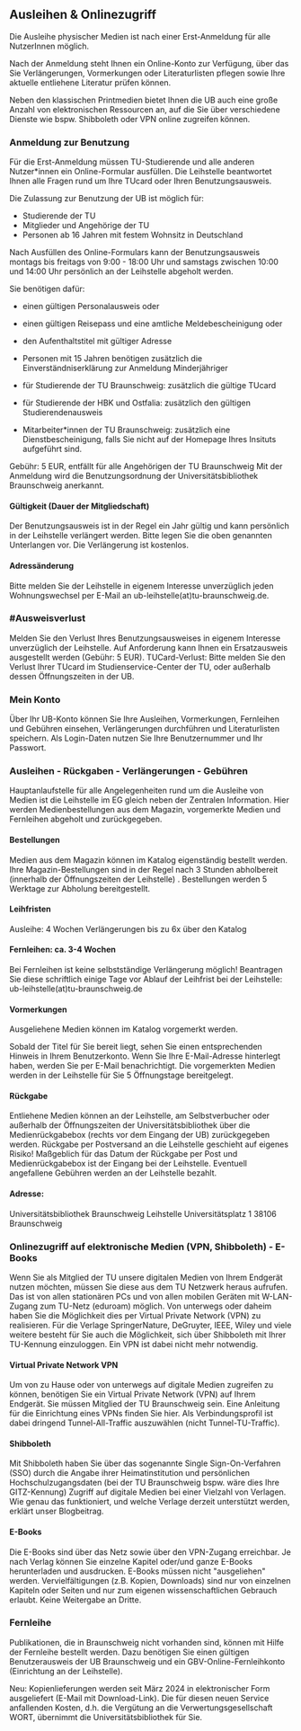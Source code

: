 ## Ausleihen & Onlinezugriff

Die Ausleihe physischer Medien ist nach einer Erst-Anmeldung für alle NutzerInnen möglich.

Nach der Anmeldung steht Ihnen ein Online-Konto zur Verfügung, über das Sie Verlängerungen, Vormerkungen oder Literaturlisten pflegen sowie Ihre aktuelle entliehene Literatur prüfen können.

Neben den klassischen Printmedien bietet Ihnen die UB auch eine große Anzahl von elektronischen Ressourcen an, auf die Sie über verschiedene Dienste wie bspw. Shibboleth oder VPN online zugreifen können. 

### Anmeldung zur Benutzung
Für die Erst-Anmeldung müssen TU-Studierende und alle anderen Nutzer*innen ein
Online-Formular ausfüllen. Die Leihstelle beantwortet Ihnen alle Fragen rund um Ihre TUcard oder Ihren Benutzungsausweis.

Die Zulassung zur Benutzung der UB ist möglich für:

- Studierende der TU
- Mitglieder und Angehörige der TU
- Personen ab 16 Jahren mit festem Wohnsitz in Deutschland

 
Nach Ausfüllen des Online-Formulars kann der Benutzungsausweis montags bis freitags von 9:00 - 18:00 Uhr und samstags zwischen 10:00 und 14:00 Uhr persönlich an der Leihstelle abgeholt werden.

Sie benötigen dafür:

- einen gültigen Personalausweis oder
- einen gültigen Reisepass und eine amtliche Meldebescheinigung oder
- den Aufenthaltstitel mit gültiger Adresse
- Personen mit 15 Jahren benötigen zusätzlich die  Einverständniserklärung zur Anmeldung Minderjähriger

- für Studierende der TU Braunschweig: zusätzlich die gültige TUcard
- für Studierende der HBK und Ostfalia: zusätzlich den gültigen Studierendenausweis
- Mitarbeiter*innen der TU Braunschweig: zusätzlich eine Dienstbescheinigung, falls Sie nicht auf der Homepage Ihres Insituts aufgeführt sind.

Gebühr: 5 EUR, entfällt für alle Angehörigen der TU Braunschweig
Mit der Anmeldung wird die  Benutzungsordnung der Universitätsbibliothek Braunschweig anerkannt.

#### Gültigkeit (Dauer der Mitgliedschaft)
Der Benutzungsausweis ist in der Regel ein Jahr gültig und kann persönlich in der Leihstelle verlängert werden. Bitte legen Sie die oben genannten Unterlangen vor. Die Verlängerung ist kostenlos.

#### Adressänderung
Bitte melden Sie der Leihstelle in eigenem Interesse unverzüglich jeden Wohnungswechsel per E-Mail an ub-leihstelle(at)tu-braunschweig.de.

### #Ausweisverlust
Melden Sie den Verlust Ihres Benutzungsausweises in eigenem Interesse unverzüglich der Leihstelle. Auf Anforderung kann Ihnen ein Ersatzausweis ausgestellt werden (Gebühr: 5 EUR).
TUCard-Verlust: Bitte melden Sie den Verlust Ihrer TUcard im Studienservice-Center der TU, oder außerhalb dessen Öffnungszeiten in der UB.

### Mein Konto
Über Ihr UB-Konto können Sie Ihre Ausleihen, Vormerkungen, Fernleihen und Gebühren einsehen, Verlängerungen durchführen und Literaturlisten speichern. Als Login-Daten nutzen Sie Ihre Benutzernummer und Ihr Passwort.

### Ausleihen - Rückgaben - Verlängerungen - Gebühren
Hauptanlaufstelle für alle Angelegenheiten rund um die Ausleihe von Medien ist die Leihstelle im EG gleich neben der Zentralen Information. Hier werden Medienbestellungen aus dem Magazin, vorgemerkte Medien und Fernleihen abgeholt und zurückgegeben.

#### Bestellungen
Medien aus dem Magazin können im Katalog eigenständig bestellt werden. Ihre Magazin-Bestellungen sind in der Regel nach 3 Stunden abholbereit (innerhalb der Öffnungszeiten der Leihstelle) . Bestellungen werden 5 Werktage zur Abholung bereitgestellt.

#### Leihfristen
Ausleihe: 4 Wochen
Verlängerungen bis zu 6x über den Katalog

#### Fernleihen: ca. 3-4 Wochen
Bei Fernleihen ist keine selbstständige
Verlängerung möglich! Beantragen Sie
diese schriftlich einige Tage vor Ablauf
der Leihfrist bei der Leihstelle:
ub-leihstelle(at)tu-braunschweig.de

#### Vormerkungen
Ausgeliehene Medien können im Katalog vorgemerkt werden.

Sobald der Titel für Sie bereit liegt, sehen Sie einen entsprechenden Hinweis in Ihrem Benutzerkonto. Wenn Sie Ihre E-Mail-Adresse hinterlegt haben, werden Sie per E-Mail benachrichtigt. Die vorgemerkten Medien werden in der Leihstelle für Sie 5 Öffnungstage bereitgelegt.

#### Rückgabe
Entliehene Medien können an der Leihstelle, am Selbstverbucher oder außerhalb der Öffnungszeiten der Universitätsbibliothek über die Medienrückgabebox (rechts vor dem Eingang der UB) zurückgegeben werden.
Rückgabe per Postversand an die Leihstelle geschieht auf eigenes Risiko! Maßgeblich für das Datum der Rückgabe per Post und Medienrückgabebox ist der Eingang bei der Leihstelle. Eventuell angefallene Gebühren werden an der Leihstelle bezahlt.

#### Adresse:
Universitätsbibliothek Braunschweig
Leihstelle
Universitätsplatz 1
38106 Braunschweig

### Onlinezugriff auf elektronische Medien (VPN, Shibboleth) - E-Books
Wenn Sie als Mitglied der TU unsere digitalen Medien von Ihrem Endgerät nutzen möchten, müssen Sie diese aus dem TU Netzwerk heraus aufrufen. Das ist von allen stationären PCs und von allen mobilen Geräten mit W-LAN-Zugang zum TU-Netz (eduroam) möglich.
Von unterwegs oder daheim haben Sie die Möglichkeit dies per Virtual Private Network (VPN) zu realisieren. Für die Verlage SpringerNature, DeGruyter, IEEE, Wiley und viele weitere besteht für Sie auch die Möglichkeit, sich über Shibboleth mit Ihrer TU-Kennung einzuloggen. Ein VPN ist dabei nicht mehr notwendig.

#### Virtual Private Network VPN
Um von zu Hause oder von unterwegs auf digitale Medien zugreifen zu können, benötigen Sie ein Virtual Private Network (VPN) auf Ihrem Endgerät. Sie müssen Mitglied der TU Braunschweig sein.
Eine Anleitung für die Einrichtung eines VPNs finden Sie hier.
Als Verbindungsprofil ist dabei dringend Tunnel-All-Traffic auszuwählen (nicht Tunnel-TU-Traffic).

#### Shibboleth
Mit Shibboleth haben Sie über das sogenannte Single Sign-On-Verfahren (SSO) durch die Angabe ihrer Heimatinstitution und persönlichen Hochschulzugangsdaten (bei der TU Braunschweig bspw. wäre dies Ihre GITZ-Kennung) Zugriff auf digitale Medien bei einer Vielzahl von Verlagen. Wie genau das funktioniert, und welche Verlage derzeit unterstützt werden, erklärt unser Blogbeitrag.

#### E-Books
Die E-Books sind über das Netz sowie über den VPN-Zugang erreichbar.
Je nach Verlag können Sie einzelne Kapitel oder/und ganze E-Books herunterladen und ausdrucken. E-Books müssen nicht "ausgeliehen" werden.
Vervielfältigungen (z.B. Kopien, Downloads) sind nur von einzelnen Kapiteln oder Seiten und nur zum eigenen wissenschaftlichen Gebrauch erlaubt. Keine Weitergabe an Dritte.

### Fernleihe
Publikationen, die in Braunschweig nicht vorhanden sind, können mit Hilfe der Fernleihe bestellt werden. Dazu benötigen Sie einen gültigen Benutzerausweis der UB Braunschweig und ein GBV-Online-Fernleihkonto (Einrichtung an der Leihstelle).

Neu: Kopienlieferungen werden seit März 2024 in elektronischer Form ausgeliefert (E-Mail mit Download-Link). Die für diesen neuen Service anfallenden Kosten, d.h. die Vergütung an die Verwertungsgesellschaft WORT, übernimmt die Universitätsbibliothek für Sie.
